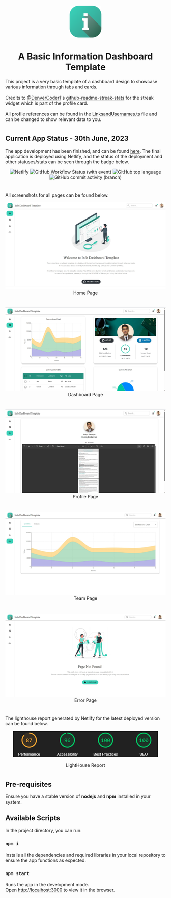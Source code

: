 <p align="center">
<img alt="logo" src="./public/info.png" height=100>
<h1 align="center">A Basic Information Dashboard Template</h1>
</p>

This project is a very basic template of a dashboard design to showcase various information through tabs and cards.\
\
Credits to [@DenverCoder1](https://github.com/DenverCoder1)'s [github-readme-streak-stats](https://github.com/DenverCoder1/github-readme-streak-stats) for the streak widget which is part of the profile card.\
\
All profile references can be found in the
[LinksandUsernames.ts](src/LinksandUsernames.ts) file and can be changed to show relevant data to you.

#

## Current App Status - 30th June, 2023

The app development has been finished, and can be found [here](https://info-dashboard-template.netlify.app/). The final application is deployed using Netlify, and the status of the deployment and other statuses/stats can be seen through the badge below.

<p align="center">
<img alt="Netlify" src="https://img.shields.io/netlify/9d521f10-a89e-4636-964d-51f1431a8427?style=for-the-badge&logo=netlify&logoColor=white&labelColor=%23525b61&color=%23bef9c5">
<img alt="GitHub Workflow Status (with event)" src="https://img.shields.io/github/actions/workflow/status/04-aditya/Info-Dashboard-Template/main.yml?style=for-the-badge&logo=githubactions&logoColor=white&labelColor=black">
<img alt="GitHub top language" src="https://img.shields.io/github/languages/top/04-aditya/Info-Dashboard-Template?style=for-the-badge&logo=typescript&labelColor=white">
<img alt="GitHub commit activity (branch)" src="https://img.shields.io/github/commit-activity/t/04-aditya/Info-Dashboard-Template?style=for-the-badge&logo=github&color=white">
</p>

#

All screenshots for all pages can be found below.

<p align="center">
  <img src="./public/Screenshots/HomePage.jpeg" alt="Home Page"/>
  Home Page 
</p>

#

<p align="center">
  <img src="./public/Screenshots/DashboardPage.jpg" alt="Dashboard Page"/>
  Dashboard Page 
</p>

#

<p align="center">
  <img src="./public/Screenshots/ProfilePage.jpg" alt="Profile Page"/>
  Profile Page 
</p>

#

<p align="center">
  <img src="./public/Screenshots/TeamPage.jpeg" alt="Team Page"/>
  Team Page 
</p>

#

<p align="center">
  <img src="./public/Screenshots/ErrorPage.jpeg" alt="Error Page"/>
  Error Page 
</p>

#

The lighthouse report generated by Netlify for the latest deployed version can be found below.

<p align="center">
  <img src="./public/Screenshots/LighthouseReportNetlify.png" alt="LightHouse Report"/>
  <p align="center">LightHouse Report</p>
</p>

#

## Pre-requisites

Ensure you have a stable version of **nodejs** and **npm** installed in your system.

## Available Scripts

In the project directory, you can run:

### `npm i`

Installs all the dependencies and required libraries in your local repository to ensure the app functions as expected.

### `npm start`

Runs the app in the development mode.\
Open [http://localhost:3000](http://localhost:3000) to view it in the browser.
